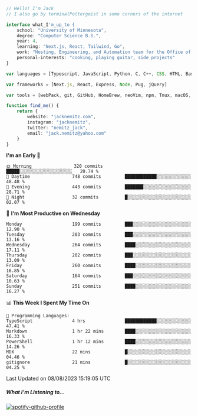 ```typescript
// Hello! I'm Jack
// I also go by terminalPoltergeist in some corners of the internet

interface what_I'm_up_to {
    school: "University of Minnesota",
    degree: "Computer Science B.S.",
    year: 4,
    learning: "Next.js, React, Tailwind, Go",
    work: "Hosting, Engineering, and Automation team for the Office of Information Technology at UMN",
    personal-interests: "cooking, playing guitar, side projects"
}

var languages = [Typescript, JavaScript, Python, C, C++, CSS, HTML, Bash, VimScript]

var frameworks = [Next.js, React, Express, Node, Pug, jQuery]

var tools = [webPack, git, GitHub, HomeBrew, neoVim, npm, Tmux, macOS, Ubuntu, Docker, Nginx, Cloudflare, DigitalOcean]

function find_me() {
    return {
        website: "jacknemitz.com",
        instagram: "jacknemitz",
        twitter: "nemitz_jack",
        email: "jack.nemitz@yahoo.com"
    }
}
```

<!--START_SECTION:waka-->
**I'm an Early 🐤** 

```text
🌞 Morning                320 commits         █████░░░░░░░░░░░░░░░░░░░░   20.74 % 
🌆 Daytime                748 commits         ████████████░░░░░░░░░░░░░   48.48 % 
🌃 Evening                443 commits         ███████░░░░░░░░░░░░░░░░░░   28.71 % 
🌙 Night                  32 commits          █░░░░░░░░░░░░░░░░░░░░░░░░   02.07 % 
```
📅 **I'm Most Productive on Wednesday** 

```text
Monday                   199 commits         ███░░░░░░░░░░░░░░░░░░░░░░   12.90 % 
Tuesday                  203 commits         ███░░░░░░░░░░░░░░░░░░░░░░   13.16 % 
Wednesday                264 commits         ████░░░░░░░░░░░░░░░░░░░░░   17.11 % 
Thursday                 202 commits         ███░░░░░░░░░░░░░░░░░░░░░░   13.09 % 
Friday                   260 commits         ████░░░░░░░░░░░░░░░░░░░░░   16.85 % 
Saturday                 164 commits         ███░░░░░░░░░░░░░░░░░░░░░░   10.63 % 
Sunday                   251 commits         ████░░░░░░░░░░░░░░░░░░░░░   16.27 % 
```


📊 **This Week I Spent My Time On** 

```text
💬 Programming Languages: 
TypeScript               4 hrs               ████████████░░░░░░░░░░░░░   47.41 % 
Markdown                 1 hr 22 mins        ████░░░░░░░░░░░░░░░░░░░░░   16.33 % 
PowerShell               1 hr 12 mins        ████░░░░░░░░░░░░░░░░░░░░░   14.26 % 
MDX                      22 mins             █░░░░░░░░░░░░░░░░░░░░░░░░   04.46 % 
gitignore                21 mins             █░░░░░░░░░░░░░░░░░░░░░░░░   04.25 % 
```


 Last Updated on 08/08/2023 15:19:05 UTC
<!--END_SECTION:waka-->

##### What I'm Listening to...

[![spotify-github-profile](https://spotify-github-profile.vercel.app/api/view?uid=jack.nemitz&cover_image=true&show_offline=true&bar_color=53b14f&bar_color_cover=false&background_color=121212FF)](https://spotify-github-profile.vercel.app/api/view?uid=jack.nemitz&redirect=true)

